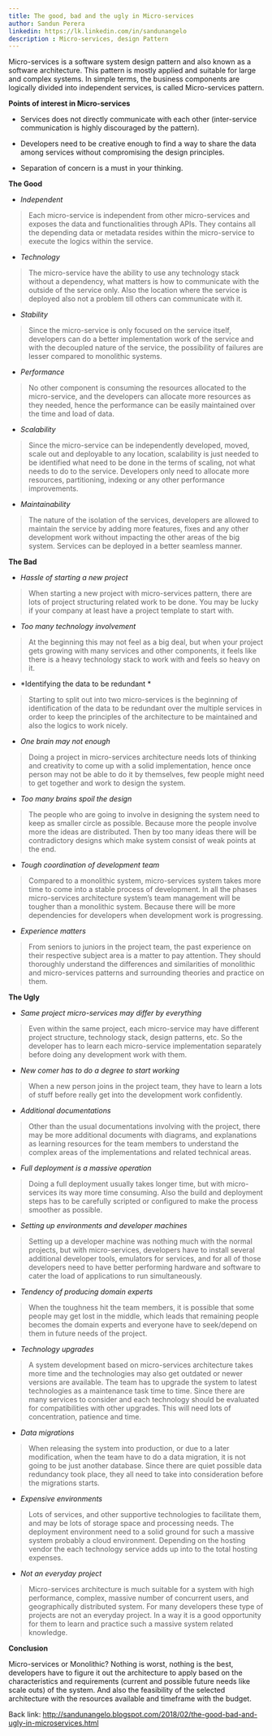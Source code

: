 ```yaml
---
title: The good, bad and the ugly in Micro-services
author: Sandun Perera
linkedin: https://lk.linkedin.com/in/sandunangelo
description : Micro-services, design Pattern
---
```



Micro-services is a software system design pattern and also known as a
software architecture. This pattern is mostly applied and suitable for
large and complex systems. In simple terms, the business components are
logically divided into independent services, is called Micro-services
pattern.

**Points of interest in Micro-services**

-   Services does not directly communicate with each other
    (inter-service communication is highly discouraged by the pattern).

-   Developers need to be creative enough to find a way to share the
    data among services without compromising the design principles.

-   Separation of concern is a must in your thinking.

**The Good**

-   *Independent*

> Each micro-service is independent from other micro-services and
> exposes the data and functionalities through APIs. They contains all
> the depending data or metadata resides within the micro-service to
> execute the logics within the service.

-   *Technology*

> The micro-service have the ability to use any technology stack without
> a dependency, what matters is how to communicate with the outside of
> the service only. Also the location where the service is deployed also
> not a problem till others can communicate with it.

-   *Stability*

> Since the micro-service is only focused on the service itself,
> developers can do a better implementation work of the service and
> with the decoupled nature of the service, the possibility of
> failures are lesser compared to monolithic systems.

-   *Performance*

> No other component is consuming the resources allocated to the
> micro-service, and the developers can allocate more resources as
> they needed, hence the performance can be easily maintained over the
> time and load of data.

-   *Scalability*

> Since the micro-service can be independently developed, moved, scale
> out and deployable to any location, scalability is just needed to be
> identified what need to be done in the terms of scaling, not what
> needs to do to the service. Developers only need to allocate more
> resources, partitioning, indexing or any other
> performance improvements.

-   *Maintainability*

> The nature of the isolation of the services, developers are allowed
> to maintain the service by adding more features, fixes and any other
> development work without impacting the other areas of the
> big system. Services can be deployed in a better seamless manner.

**The Bad**

-   *Hassle of starting a new project*

> When starting a new project with micro-services pattern, there are
> lots of project structuring related work to be done. You may be lucky
> if your company at least have a project template to start with.

-   *Too many technology involvement*

> At the beginning this may not feel as a big deal, but when your
> project gets growing with many services and other components, it
> feels like there is a heavy technology stack to work with and feels
> so heavy on it.

-   *Identifying the data to be redundant *

> Starting to split out into two micro-services is the beginning of
> identification of the data to be redundant over the multiple services
> in order to keep the principles of the architecture to be maintained
> and also the logics to work nicely.

-   *One brain may not enough*

> Doing a project in micro-services architecture needs lots of thinking
> and creativity to come up with a solid implementation, hence once
> person may not be able to do it by themselves, few people might need
> to get together and work to design the system.

-   *Too many brains spoil the design*

> The people who are going to involve in designing the system need to
> keep as smaller circle as possible. Because more the people involve
> more the ideas are distributed. Then by too many ideas there will be
> contradictory designs which make system consist of weak points at the
> end.

-   *Tough coordination of development team*

> Compared to a monolithic system, micro-services system takes more time
> to come into a stable process of development. In all the phases
> micro-services architecture system’s team management will be tougher
> than a monolithic system. Because there will be more dependencies for
> developers when development work is progressing.

-   *Experience matters*

> From seniors to juniors in the project team, the past experience on
> their respective subject area is a matter to pay attention. They
> should thoroughly understand the differences and similarities of
> monolithic and micro-services patterns and surrounding theories and
> practice on them.

**The Ugly**

-   *Same project micro-services may differ by everything*

> Even within the same project, each micro-service may have different
> project structure, technology stack, design patterns, etc. So the
> developer has to learn each micro-service implementation separately
> before doing any development work with them.

-   *New comer has to do a degree to start working*

> When a new person joins in the project team, they have to learn a lots
> of stuff before really get into the development work confidently.

-   *Additional documentations*

> Other than the usual documentations involving with the project,
> there may be more additional documents with diagrams, and
> explanations as learning resources for the team members to
> understand the complex areas of the implementations and related
> technical areas.

-   *Full deployment is a massive operation*

> Doing a full deployment usually takes longer time, but with
> micro-services its way more time consuming. Also the build and
> deployment steps has to be carefully scripted or configured to make
> the process smoother as possible.

-   *Setting up environments and developer machines*

> Setting up a developer machine was nothing much with the normal
> projects, but with micro-services, developers have to install several
> additional developer tools, emulators for services, and for all of
> those developers need to have better performing hardware and software
> to cater the load of applications to run simultaneously.

-   *Tendency of producing domain experts*

> When the toughness hit the team members, it is possible that some
> people may get lost in the middle, which leads that remaining people
> becomes the domain experts and everyone have to seek/depend on them in
> future needs of the project.

-   *Technology upgrades*

> A system development based on micro-services architecture takes more
> time and the technologies may also get outdated or newer versions are
> available. The team has to upgrade the system to latest technologies
> as a maintenance task time to time. Since there are many services to
> consider and each technology should be evaluated for compatibilities
> with other upgrades. This will need lots of concentration, patience
> and time.

-   *Data migrations*

> When releasing the system into production, or due to a later
> modification, when the team have to do a data migration, it is not
> going to be just another database. Since there are quiet possible
> data redundancy took place, they all need to take into consideration
> before the migrations starts.

-   *Expensive environments*

> Lots of services, and other supportive technologies to facilitate
> them, and may be lots of storage space and processing needs. The
> deployment environment need to a solid ground for such a massive
> system probably a cloud environment. Depending on the hosting vendor
> the each technology service adds up into to the total
> hosting expenses.

-   *Not an everyday project*

>  Micro-services architecture is much suitable for a system with high
> performance, complex, massive number of concurrent users, and
> geographically distributed system. For many developers these type of
> projects are not an everyday project. In a way it is a good
> opportunity for them to learn and practice such a massive system
> related knowledge.

**Conclusion**

Micro-services or Monolithic? Nothing is worst, nothing is the best,
developers have to figure it out the architecture to apply based on the
characteristics and requirements (current and possible future needs like
scale outs) of the system. And also the feasibility of the selected
architecture with the resources available and timeframe with the budget.

Back link:
<http://sandunangelo.blogspot.com/2018/02/the-good-bad-and-ugly-in-microservices.html>
